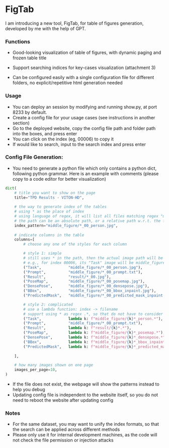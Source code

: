 # FigTab
I am introducing a new tool, FigTab, for table of figures generation, developed by me with the help of GPT.

### Functions

- Good-looking visualization of table of figures, with dynamic paging and frozen table title

- Support searching indices for key-cases visualization (attachment 3)

- Can be configured easily with a single configuration file for different folders, no explicit/repetitive html generation needed

### Usage
- You can deploy an session by modifying and running show.py, at port 8233 by default.
- Create a config file for your usage cases (see instructions in another section)
- Go to the deployed website, copy the config file path and folder path into the boxes, and press enter
- You can click on the index (eg, 00006) to copy it
- If would like to search, input to the search index and press enter
  
### Config File Generation:
- You need to generate a python file which only contains a python dict, following python grammar. Here is an example with comments (please copy to a code editor for better visualization)
```python
dict(
    # title you want to show on the page
    title="TPD Results - VITON-HD", 
    
    # the way to generate index of the tables
    # using * as the place of index
    # using language of regex, it will list all files matching regex "middle_figure/(.*)_00_person.jpg", and the index will be \1 for all these images
    # the path can be an absolute path, or a relative path w.r.t. the folder you input at the webpage
    index_pattern="middle_figure/*_00_person.jpg", 
    
    # indicate columns in the table
    columns=[
        # choose any one of the styles for each column

        # style 1: simple
        # still uses * in the path, then the actual image path will be the path replacing * with the index
        # e.g., for index 00006, its "Task" image will be middle_figure/00006_00_person.jpg
        ("Task",            "middle_figure/*_00_person.jpg"),
        ("Prompt",          "middle_figure/*_00_prompt.txt"),
        ("Result",          "result/*_00.jpg"),
        ("PoseMap",         "middle_figure/*_00_posemap.jpg"),
        ("DensePose",       "middle_figure/*_00_densepose.jpg"),
        ("BBox",            "middle_figure/*_00_bbox_inpaint.jpg"),
        ("PredictedMask",   "middle_figure/*_00_predicted_mask_inpaint.jpg"),

        # style 2: complicated
        # use a lambda function: index -> filename
        # support using * as regex .*, so that do not have to consider jpg/png, date of experiments, etc.
        ("Task",            lambda k: f"middle_figure/{k}*_person.*"),
        ("Prompt",          "middle_figure/*_00_prompt.txt"),
        ("Result",          lambda k: f"result/{k}*.*"),
        ("PoseMap",         lambda k: f"middle_figure/{k}*_posemap.*"),
        ("DensePose",       lambda k: f"middle_figure/{k}*_densepose.*"),
        ("BBox",            lambda k: f"middle_figure/{k}*_bbox_inpaint.*"),
        ("PredictedMask",   lambda k: f"middle_figure/{k}*_predicted_mask_inpaint.*"),
       
    ],

    # how many images shown on one page
    images_per_page=10,
)
```
- If the file does not exist, the webpage will show the patterns instead to help you debug
- Updating config file is independent to the website itself, so you do not need to reboot the website after updating config
### Notes
- For the same dataset, you may want to unify the index formats, so that the search can be applied across different methods
- Please only use it for internal development machines, as the code will not check the file permission or injection attacks
